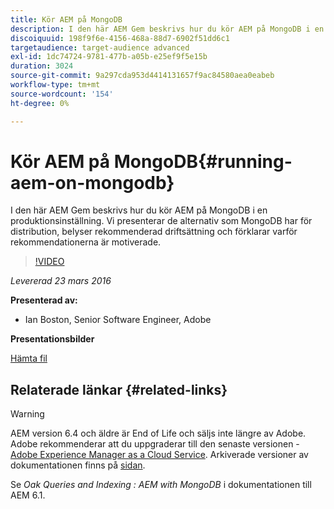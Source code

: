```yaml
---
title: Kör AEM på MongoDB
description: I den här AEM Gem beskrivs hur du kör AEM på MongoDB i en produktionsinställning. Vi presenterar de alternativ som MongoDB har för distribution, belyser rekommenderad driftsättning och förklarar varför rekommendationerna är motiverade.
discoiquuid: 198f9f6e-4156-468a-88d7-6902f51dd6c1
targetaudience: target-audience advanced
exl-id: 1dc74724-9781-477b-a05b-e25ef9f5e15b
duration: 3024
source-git-commit: 9a297cda953d4414131657f9ac84580aea0eabeb
workflow-type: tm+mt
source-wordcount: '154'
ht-degree: 0%

---
```


# Kör AEM på MongoDB{#running-aem-on-mongodb}

I den här AEM Gem beskrivs hur du kör AEM på MongoDB i en produktionsinställning. Vi presenterar de alternativ som MongoDB har för distribution, belyser rekommenderad driftsättning och förklarar varför rekommendationerna är motiverade.

>[!VIDEO](https://video.tv.adobe.com/v/19304/?quality=9)

*Levererad 23 mars 2016*

**Presenterad av:**

* Ian Boston, Senior Software Engineer, Adobe

**Presentationsbilder**

[Hämta fil](assets/aem-gems-032316-onmongodb.pdf)

## Relaterade länkar {#related-links}

>[!WARNING]
>
>AEM version 6.4 och äldre är End of Life och säljs inte längre av Adobe.  Adobe rekommenderar att du uppgraderar till den senaste versionen - [Adobe Experience Manager as a Cloud Service](https://experienceleague.adobe.com/docs/experience-manager-cloud-service.html).  Arkiverade versioner av dokumentationen finns på [sidan](https://experienceleague.adobe.com/docs/experience-manager-release-information/aem-release-updates/previous-updates/aem-previous-versions.html).
>
>Se *Oak Queries and Indexing : AEM with MongoDB* i dokumentationen till AEM 6.1.

<!--
[Get back to the Overview](https://helpx.adobe.com/experience-manager/kt/eseminars/gems/aem-index.html)
-->
